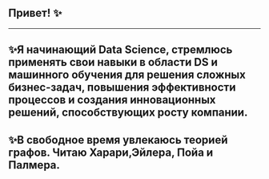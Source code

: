 ## Привет! ✨
---
✨Я начинающий Data Science, стремлюсь применять свои навыки в области DS и машинного обучения для решения сложных бизнес-задач, повышения эффективности процессов и создания инновационных решений, способствующих росту компании. 
---
✨В свободное время увлекаюсь теорией графов. Читаю Харари,Эйлера, Пойа и Палмера. 
---
<!--
**ValentinaZubareva2906/ValentinaZubareva2906** is a ✨ _special_ ✨ repository because its `README.md` (this file) appears on your GitHub profile.

Here are some ideas to get you started:

- 🔭 I’m currently working on ...
- 🌱 I’m currently learning ...
- 👯 I’m looking to collaborate on ...
- 🤔 I’m looking for help with ...
- 💬 Ask me about ...
- 📫 How to reach me: ...
- 😄 Pronouns: ...
- ⚡ Fun fact: ...
-->
